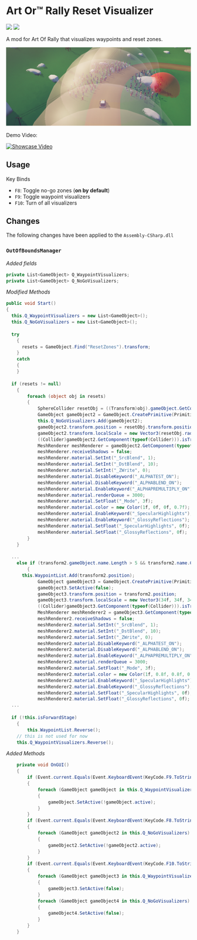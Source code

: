 # Art Or™ Rally Reset Visualizer

[![](https://img.shields.io/github/v/release/Theaninova/Art-Of-Rally-Reset-Visualizer?label=Download)](https://github.com/Theaninova/Art-Of-Rally-Reset-Visualizer/releases/latest)
![](https://img.shields.io/badge/Game%20Version-v1.3.3a-green)

A mod for Art Of Rally that visualizes waypoints and reset zones.

![Showcase Image](unknown.png)

Demo Video:

[![Showcase Video](https://img.youtube.com/vi/eT5rsWEf0oo/0.jpg)](https://www.youtube.com/watch?v=eT5rsWEf0oo)

## Usage

Key Binds
* `F8`: Toggle no-go zones (**on by default**)
* `F9`: Toggle waypoint visualizers
* `F10`: Turn of all visualizers

## Changes

The following changes have been applied to the `Assembly-CSharp.dll`

### `OutOfBoundsManager`

*Added fields*

```cs
private List<GameObject> Q_WaypointVisualizers;
private List<GameObject> Q_NoGoVisualizers;
```

*Modified Methods*

```cs
public void Start()
{
  this.Q_WaypointVisualizers = new List<GameObject>();
  this.Q_NoGoVisualizers = new List<GameObject>();
  
  try
	{
	  resets = GameObject.Find("ResetZones").transform;
	}
	catch
	{
	}
  
  if (resets != null)
	{
		foreach (object obj in resets)
		{
			SphereCollider resetObj = ((Transform)obj).gameObject.GetComponent<SphereCollider>();
			GameObject gameObject2 = GameObject.CreatePrimitive(PrimitiveType.Sphere);
			this.Q_NoGoVisualizers.Add(gameObject2);
			gameObject2.transform.position = resetObj.transform.position;
			gameObject2.transform.localScale = new Vector3(resetObj.radius * 2f, resetObj.radius * 2f, resetObj.radius * 2f);
			((Collider)gameObject2.GetComponent(typeof(Collider))).isTrigger = true;
			MeshRenderer meshRenderer = gameObject2.GetComponent(typeof(MeshRenderer)) as MeshRenderer;
			meshRenderer.receiveShadows = false;
			meshRenderer.material.SetInt("_SrcBlend", 1);
			meshRenderer.material.SetInt("_DstBlend", 10);
			meshRenderer.material.SetInt("_ZWrite", 0);
			meshRenderer.material.DisableKeyword("_ALPHATEST_ON");
			meshRenderer.material.DisableKeyword("_ALPHABLEND_ON");
			meshRenderer.material.EnableKeyword("_ALPHAPREMULTIPLY_ON");
			meshRenderer.material.renderQueue = 3000;
			meshRenderer.material.SetFloat("_Mode", 3f);
			meshRenderer.material.color = new Color(1f, 0f, 0f, 0.7f);
			meshRenderer.material.EnableKeyword("_SpecularHighlights");
			meshRenderer.material.EnableKeyword("_GlossyReflections");
			meshRenderer.material.SetFloat("_SpecularHighlights", 0f);
			meshRenderer.material.SetFloat("_GlossyReflections", 0f);
		}
	}
  
  ...
    else if (transform2.gameObject.name.Length > 5 && transform2.name.Contains("Waypoint"))
		{
      this.WaypointList.Add(transform2.position);
			GameObject gameObject3 = GameObject.CreatePrimitive(PrimitiveType.Sphere);
			gameObject3.SetActive(false);
			gameObject3.transform.position = transform2.position;
			gameObject3.transform.localScale = new Vector3(34f, 34f, 34f);
			((Collider)gameObject3.GetComponent(typeof(Collider))).isTrigger = true;
			MeshRenderer meshRenderer2 = gameObject3.GetComponent(typeof(MeshRenderer)) as MeshRenderer;
			meshRenderer2.receiveShadows = false;
			meshRenderer2.material.SetInt("_SrcBlend", 1);
			meshRenderer2.material.SetInt("_DstBlend", 10);
			meshRenderer2.material.SetInt("_ZWrite", 0);
			meshRenderer2.material.DisableKeyword("_ALPHATEST_ON");
			meshRenderer2.material.DisableKeyword("_ALPHABLEND_ON");
			meshRenderer2.material.EnableKeyword("_ALPHAPREMULTIPLY_ON");
			meshRenderer2.material.renderQueue = 3000;
			meshRenderer2.material.SetFloat("_Mode", 3f);
			meshRenderer2.material.color = new Color(1f, 0.8f, 0.8f, 0.1f);
			meshRenderer2.material.EnableKeyword("_SpecularHighlights");
			meshRenderer2.material.EnableKeyword("_GlossyReflections");
			meshRenderer2.material.SetFloat("_SpecularHighlights", 0f);
			meshRenderer2.material.SetFloat("_GlossyReflections", 0f);
  ...
  
  if (!this.isForwardStage)
	{
		this.WaypointList.Reverse();
    // this is not used for now
    this.Q_WaypointVisualizers.Reverse();
```

*Added Methods*

```cs
	private void OnGUI()
	{
		if (Event.current.Equals(Event.KeyboardEvent(KeyCode.F9.ToString())))
		{
			foreach (GameObject gameObject in this.Q_WaypointVisualizers)
			{
				gameObject.SetActive(!gameObject.active);
			}
		}
		if (Event.current.Equals(Event.KeyboardEvent(KeyCode.F8.ToString())))
		{
			foreach (GameObject gameObject2 in this.Q_NoGoVisualizers)
			{
				gameObject2.SetActive(!gameObject2.active);
			}
		}
		if (Event.current.Equals(Event.KeyboardEvent(KeyCode.F10.ToString())))
		{
			foreach (GameObject gameObject3 in this.Q_WaypointVisualizers)
			{
				gameObject3.SetActive(false);
			}
			foreach (GameObject gameObject4 in this.Q_NoGoVisualizers)
			{
				gameObject4.SetActive(false);
			}
		}
	}
```

